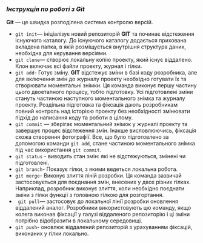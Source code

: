 ### ***Інструкція по роботі з Git***
 **Git** — це швидка розподілена система контролю версій.
* ```git init```— ініціалізує новий репозиторій **GIT** та починає відстеження існуючого каталогу. До існуючого каталогу додається прихована вкладена папка, в якій розміщується внутрішня структура даних, необхідна для керування версіями.
* ```git clone```— створює локальну копію проекту, який існує віддалено. Клон включає всі файли проекту, журнал і гілки.
* ```git add```- Готує зміну. **GIT** відстежує зміни в базі коду розробника, але для включення змін до журналу проекту необхідно готувати їх та створювати моментальні знімки. Ця команда виконує першу частину цього двоетапного процесу, тобто підготовку. Усі підготовлені зміни стануть частиною наступного моментального знімка та журналу проекту. Роздільна підготовка та фіксація дають розробникам повний контроль над історією проекту без необхідності змінювати підхід до написання коду та роботи в цілому.
* ```git commit``` — зберігає моментальний знімок у журналі проекту та завершує процес відстеження змін. Інакше висловлюючись, фіксація схожа створення фотографії. Все, що було підготовлено за допомогою команди ``git add``, стане частиною моментального знімка під час використання ``git commit``.
* ```git status``` - виводить стан змін: які не відстежуються, змінені чи підготовлені.
* ```git branch```- Показує гілки, з якими ведеться локальна робота.
* ```git merge```- Виконує злиття ліній розробки. Ця команда зазвичай застосовується для поєднання змін, внесених у двох різних гілках. Наприклад, розробник виконує злиття, коли необхідно поєднати зміни з гілки функції з головною гілкою для розгортання.
* ``` git pull```— застосовує до локальної лінії розробки оновлення віддалений аналог. Розробники використовують цю команду, якщо колега виконав фіксації у галузі віддаленого репозиторію і ці зміни потрібно відобразити в локальному середовищі.
* ```git push```- оновлює віддалений репозиторій з урахуванням фіксацій, виконаних у гілки локально.
